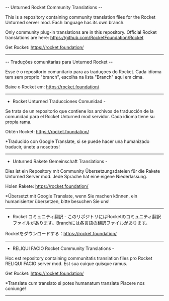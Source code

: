 -- Unturned Rocket Community Translations --

This is a repository containing community translation files for the Rocket Unturned server mod. Each language has its own branch.

Only community plug-in translations are in this repository. Official Rocket translations are here: https://github.com/RocketFoundation/Rocket 

Get Rocket: https://rocket.foundation/

-----------------------------------------------------------------------------------------------------------------------------

-- Traduções comunitarias para Unturned Rocket --

Esse é o repositorio comunitario para as traduçoes do Rocket. Cada idioma tem sem proprio "branch", escolha na lista "Branch" aqui em cima.

Baixe o Rocket em: https://rocket.foundation/

-----------------------------------------------------------------------------------------------------------------------------

- Rocket Unturned Traducciones Comunidad -

Se trata de un repositorio que contiene los archivos de traducción de la comunidad para el Rocket Unturned mod servidor. Cada idioma tiene su propia rama.

Obtén Rocket: https://rocket.foundation/

 *Traducido con Google Translate, si se puede hacer una humanizado traducir, únete a nosotros!

-----------------------------------------------------------------------------------------------------------------------------

- Unturned Rakete Gemeinschaft Translations -

Dies ist ein Repository mit Community Übersetzungsdateien für die Rakete Unturned Server mod. Jede Sprache hat eine eigene Niederlassung.

Holen Rakete: https://rocket.foundation/

 *Übersetzt mit Google Translate, wenn Sie machen können, ein humanisierter übersetzen, bitte besuchen Sie uns!

-----------------------------------------------------------------------------------------------------------------------------

- Rocket コミュニティ翻訳 -
このリポジトリにはRocketのコミュニティ翻訳ファイルがあります。Branchには各言語の翻訳ファイルがあります。

Rocketをダウンロードする：https://rocket.foundation/

-----------------------------------------------------------------------------------------------------------------------------

- RELIQUI FACIO Rocket Community Translations -

Hoc est repository containing communitatis translation files pro Rocket RELIQUI FACIO server mod. Est sua cuique quisque ramus.

Get Rocket: https://rocket.foundation/

 *Translate cum translato si potes humanatum translate Placere nos coniunge!

-----------------------------------------------------------------------------------------------------------------------------
